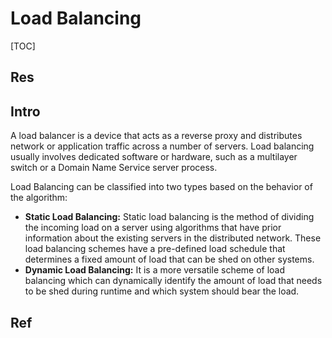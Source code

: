 # Load Balancing

[TOC]



## Res


## Intro
A load balancer is a device that acts as a reverse proxy and distributes network or application traffic across a number of servers. Load balancing usually involves dedicated software or hardware, such as a multilayer switch or a Domain Name Service server process.

Load Balancing can be classified into two types based on the behavior of the algorithm:
- **Static Load Balancing:** Static load balancing is the method of dividing the incoming load on a server using algorithms that have prior information about the existing servers in the distributed network. These load balancing schemes have a pre-defined load schedule that determines a fixed amount of load that can be shed on other systems.
- **Dynamic Load Balancing:** It is a more versatile scheme of load balancing which can dynamically identify the amount of load that needs to be shed during runtime and which system should bear the load.



## Ref
[Static vs Dynamic Load Balancing | GeeksforGeeks]: https://www.geeksforgeeks.org/static-vs-dynamic-load-balancing/

